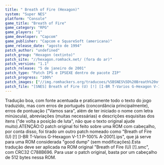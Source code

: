 ```yaml
---
title: " Breath of Fire (Hexagon)"
system: "Super NES"
platform: "Console"
game_title: "Breath of Fire"
game_category: "RPG"
game_players: "1"
game_developer: "Capcom"
game_publisher: "Capcom e SquareSoft (americana)"
game_release_date: "agosto de 1994"
patch_author: "undefined"
patch_group: "Hexagon (extinto)"
patch_site: "//hexagon.romhack.net/ (fora do ar)"
patch_version: "1.1"
patch_release: "5 de janeiro de 2001"
patch_type: "Patch IPS e IPSEXE dentro de pacote ZIP"
patch_progress: "100%"
patch_images: ["//img.romhackers.org/traducoes/%5BSNES%5D%20Breath%20of%20Fire%20-%20Hexagon%20-%201.png","//img.romhackers.org/traducoes/%5BSNES%5D%20Breath%20of%20Fire%20-%20Hexagon%20-%202.png","//img.romhackers.org/traducoes/%5BSNES%5D%20Breath%20of%20Fire%20-%20Hexagon%20-%203.png"]
patch_file: "[SNES] Breath of Fire (U) [!] [I-BR T-Varios G-Hexagon V-1.1 P-100% A-2001].zip"
---
```

Tradução boa, com fonte acentuada e praticamente todo o texto do jogo traduzido, mas com erros de português (concordância principalmente), erros de pontuação ("Vamos sara", além de ter iniciado o nome com letra minúscula), abreviações (muitas necessárias) e descrições esquisitas dos itens ("de volta a posição de luta", não que o texto original ajude muito).ATENÇÃO:O patch original foi feito sobre uma ROM com cabeçalho, por conta disso, foi tirado um outro patch nomeado como "Breath of Fire (U) [!] [I-BR T-Varios G-Hexagon V-1.1 P-100% A-2001].ips", que já serve para uma ROM considerada "good dump" (sem modificações).Esta tradução deve ser aplicada na ROM original "Breath of Fire (U) [!].smc", com CRC32 C788B696. Para usar o patch original, basta por um cabeçalho de 512 bytes nessa ROM.